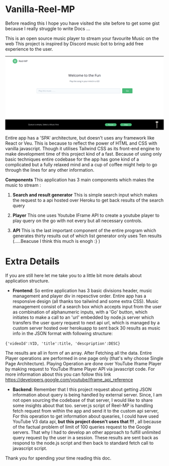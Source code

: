 # Vanilla-Reel-MP
Before reading this I hope you have visited the site before to get some gist because I really struggle to write Docs ... 

This is an open source music player to stream your favourite Music on the web
This project is inspired by Discord music bot to bring add free experience to the user.
<br/>


![alt text](https://github.com/rak3n/Vanilla-Reel-MP/blob/master/assets/Screenshot%20from%202020-06-06%2019.52.55.png)


Entire app has a 'SPA' architecture, but doesn't uses any framework like React or Veu. This is because to reflect the power of HTML and CSS with vanilla javascript. Though it utilises Tailwind CSS as its front-end engine to make development time of this project kind of a fast.
Because of using only basic techniques entire codebase for the app has gone kind of a complicated but a fully relaxed mind and a cup of coffee might help to go through the lines for any other information.

<b>Components</b>
This application has 3 main components which makes the music to stream :
1. <b>Search and result generator</b>
  This is simple search input which makes the request to a api hosted over Heroku to get back results of the search query
  
2. <b>Player</b>
  This one uses Youtube IFrame API to create a youtube player to play query on the go with not every but all necessary controls.
  
3. <b>API</b>
  This is the last important component of the entire program which generates thirty results out of which list generator only     uses Ten results (.....Beacuse I think this much is enogh :} )

 
# Extra Details
If you are still here let me take you to a little bit more details about application structure.

* <b>Frontend</b>: 
So entire application has 3 basic divisions header, music management and player div in repesctive order. Entire app has a responsive design (all thanks too tailwind and some extra CSS). Music management consist of a search box which accepts input from the user as combination of alphanumeric inputs, with a 'Go' button, which initiates to make a call to an 'url' embedded by node.js server which transfers the user query request to next api url, which is managed by a custom server hosted over herokuapp to sent back 30 results as music info in the JSON format with following structure:

<code>{'videoId':VID, 'title':title, 'descpription':DESC}</code>

The results are all in form of an array.
After Fetching all the data. Entire Player operations are performed in one page only (that's why choose Single Page Architecture). 
Playing Operation are done over YouTube Iframe Player by making request to YouTube Iframe Player API via javascript code. For more information about this you can follow this link https://developers.google.com/youtube/iframe_api_reference


* <b>Backend</b>: 
Remember that I this project request about getting JSON information about query is being handled by external server. Since, I am not open sourcing the codebase of that server, I would like to share some insights about that too.
server.js script of Reel-MP is handling fetch request from within the app and send it to the custom api server, For this operation to get information about quearies, I could have used YouTube V3 data api,<b> but this project doesn't uses that !!! </b>, all because of the factual problem of limit of 100 queries request to the Google servers. That why I had to develop an other approach to fulfill unlimited query request by the user in a session.
These results are sent back as respond to the node.js script and then back to standard fetch call to javascript script.



Thank you for spending your time reading this doc.


